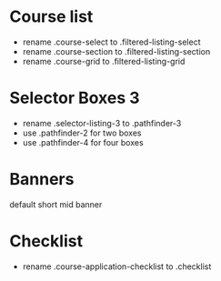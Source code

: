 # Course list
- rename .course-select to .filtered-listing-select
- rename .course-section to .filtered-listing-section
- rename .course-grid to .filtered-listing-grid

# Selector Boxes 3
- rename .selector-listing-3 to .pathfinder-3
- use .pathfinder-2 for two boxes
- use .pathfinder-4 for four boxes

# Banners
default short
mid
banner

# Checklist
- rename .course-application-checklist to .checklist
